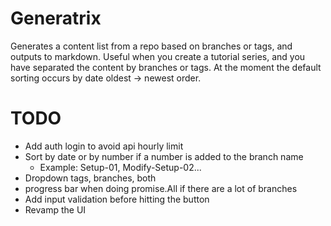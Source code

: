 # Generatrix
Generates a content list from a repo based on branches or tags, and outputs to markdown. Useful when you create a tutorial series, and you have separated the content by branches or tags. At the moment the default sorting occurs by date oldest -> newest order.

# TODO
- Add auth login to avoid api hourly limit
- Sort by date or by number if a number is added to the branch name
    - Example: Setup-01, Modify-Setup-02...
- Dropdown tags, branches, both
- progress bar when doing promise.All if there are a lot of branches
- Add input validation before hitting the button
- Revamp the UI
